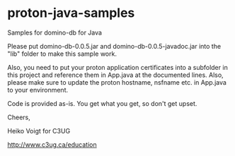 # proton-java-samples
Samples for domino-db for Java

Please put domino-db-0.0.5.jar and domino-db-0.0.5-javadoc.jar into the "lib" folder to make this sample work.

Also, you need to put your proton application certificates into a subfolder in this project and reference them in App.java 
at the documented lines.
Also, please make sure to update the proton hostname, nsfname etc. in App.java to your environment.

Code is provided as-is. You get what you get, so don't get upset.

Cheers,

Heiko Voigt for C3UG

http://www.c3ug.ca/education